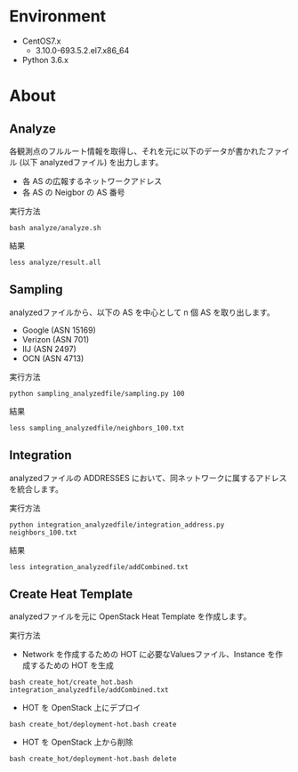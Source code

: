 # Environment

* CentOS7.x
    * 3.10.0-693.5.2.el7.x86_64
* Python 3.6.x

# About

## Analyze

各観測点のフルルート情報を取得し、それを元に以下のデータが書かれたファイル (以下 analyzedファイル) を出力します。

* 各 AS の広報するネットワークアドレス
* 各 AS の Neigbor の AS 番号

実行方法

```
bash analyze/analyze.sh
```

結果

```
less analyze/result.all
```

##  Sampling

analyzedファイルから、以下の AS を中心として n 個 AS を取り出します。

* Google (ASN 15169)
* Verizon (ASN 701)
* IIJ (ASN 2497)
* OCN (ASN 4713)

実行方法

```
python sampling_analyzedfile/sampling.py 100
```

結果

```
less sampling_analyzedfile/neighbors_100.txt
```

## Integration

analyzedファイルの ADDRESSES において、同ネットワークに属するアドレスを統合します。

実行方法

```
python integration_analyzedfile/integration_address.py neighbors_100.txt
```

結果

```
less integration_analyzedfile/addCombined.txt
```

## Create Heat Template

analyzedファイルを元に OpenStack Heat Template を作成します。

実行方法

* Network を作成するための HOT に必要なValuesファイル、Instance を作成するための HOT を生成

```
bash create_hot/create_hot.bash integration_analyzedfile/addCombined.txt
```

* HOT を OpenStack 上にデプロイ

```
bash create_hot/deployment-hot.bash create
```

* HOT を OpenStack 上から削除

```
bash create_hot/deployment-hot.bash delete
```
